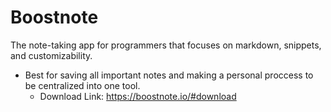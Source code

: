 # Boostnote

The note-taking app for programmers that focuses on markdown, snippets, and customizability.
    
* Best for saving all important notes and making a personal proccess to be centralized into one tool.
    - Download Link: https://boostnote.io/#download